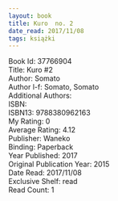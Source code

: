 ```yaml
---
layout: book
title: Kuro  no. 2
date_read: 2017/11/08
tags: książki
---
```


Book Id: 37766904<br />
Title: Kuro #2<br />
Author: Somato<br />
Author l-f: Somato, Somato<br />
Additional Authors: <br />
ISBN: <br />
ISBN13: 9788380962163<br />
My Rating: 0<br />
Average Rating: 4.12<br />
Publisher: Waneko<br />
Binding: Paperback<br />
Year Published: 2017<br />
Original Publication Year: 2015<br />
Date Read: 2017/11/08<br />
Exclusive Shelf: read<br />
Read Count: 1<br />


